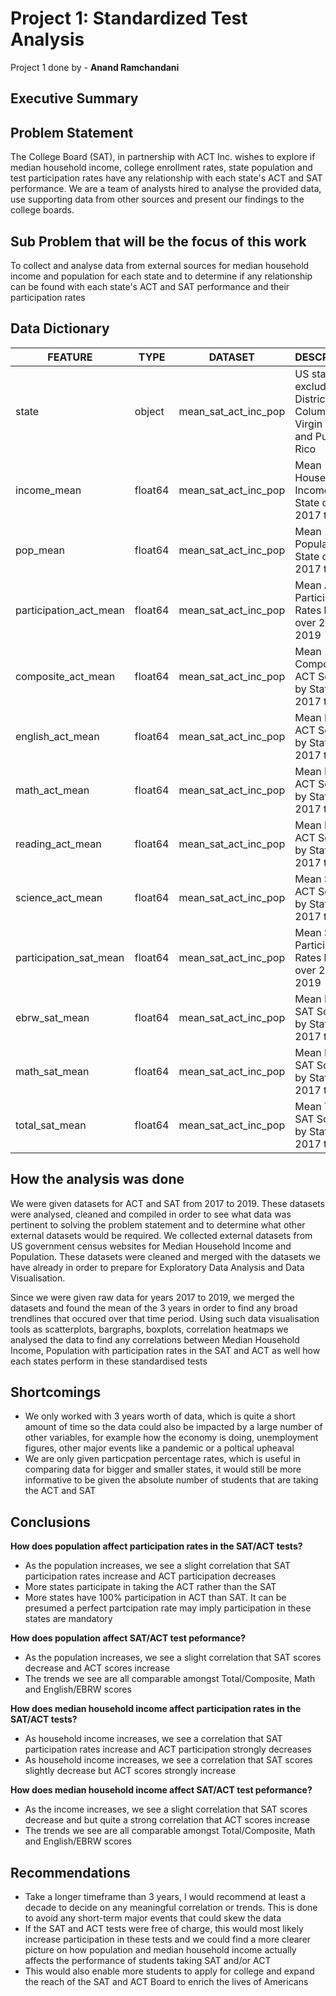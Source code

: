 # Project 1: Standardized Test Analysis

Project 1 done by - **Anand Ramchandani**

## Executive Summary  

## Problem Statement  
The College Board (SAT), in partnership with ACT Inc. wishes to explore if median household income, college enrollment rates, state population and test participation rates have any relationship with each state's ACT and SAT performance. We are a team of analysts hired to analyse the provided data, use supporting data from other sources  and present our findings to the college boards.

## Sub Problem that will be the focus of this work  
 To collect and analyse data from external sources for median household income and population for each state and to determine if any relationship can be found with each state's ACT and SAT performance and their participation rates

## Data Dictionary

|FEATURE|TYPE|DATASET|DESCRIPTION|
|---|---|---|---|
|state|object|mean_sat_act_inc_pop|US states excluding District of Columbia, Virgin Islands and Puerto Rico| 
|income_mean|float64|mean_sat_act_inc_pop| Mean Household Income by State over 2017 to 2019| 
|pop_mean|float64|mean_sat_act_inc_pop| Mean Population by State over 2017 to 2019| 
|participation_act_mean|float64|mean_sat_act_inc_pop| Mean ACT Participation Rates by State over 2017 to 2019| 
|composite_act_mean|float64|mean_sat_act_inc_pop| Mean Composite ACT Scores by State over 2017 to 2019|
|english_act_mean|float64|mean_sat_act_inc_pop| Mean English ACT Scores by State over 2017 to 2019| 
|math_act_mean|float64|mean_sat_act_inc_pop| Mean Math ACT Scores by State over 2017 to 2019| 
|reading_act_mean|float64|mean_sat_act_inc_pop| Mean Reading ACT Scores by State over 2017 to 2019| 
|science_act_mean|float64|mean_sat_act_inc_pop| Mean Science ACT Scores by State over 2017 to 2019| 
|participation_sat_mean|float64|mean_sat_act_inc_pop| Mean SAT Participation Rates by State over 2017 to 2019| 
|ebrw_sat_mean|float64|mean_sat_act_inc_pop| Mean EBRW SAT Scores by State over 2017 to 2019| 
|math_sat_mean|float64|mean_sat_act_inc_pop| Mean Math SAT Scores by State over 2017 to 2019|
|total_sat_mean |float64|mean_sat_act_inc_pop| Mean Total SAT Scores by State over 2017 to 2019|

## How the analysis was done
We were given datasets for ACT and SAT from 2017 to 2019. These datasets were analysed, cleaned and compiled in order to see what data was pertinent to solving the problem statement and to determine what other external datasets would be required.
We collected external datasets from US government census websites for Median Household Income and Population. These datasets were cleaned and merged with the datasets we have already in order to prepare for Exploratory Data Analysis and Data Visualisation.

Since we were given raw data for years 2017 to 2019, we merged the datasets and found the mean of the 3 years in order to find any broad trendlines that occured over that time period. Using such data visualisation tools as scatterplots, bargraphs, boxplots, correlation heatmaps we analysed the data to find any correlations between Median Household Income, Population with participation rates in the SAT and ACT as well how each states perform in these standardised tests

## Shortcomings

- We only worked with 3 years worth of data, which is quite a short amount of time so the data could also be impacted by a large number of other variables, for example how the economy is doing, unemployment figures, other major events like a pandemic or a poltical upheaval
- We are only given particpation percentage rates, which is useful in comparing data for bigger and smaller states, it would still be more informative to be given the absolute number of students that are taking the ACT and SAT


## Conclusions

**How does population affect participation rates in the SAT/ACT tests?**  

- As the population increases, we see a slight correlation that SAT participation rates increase and ACT participation decreases
- More states participate in taking the ACT rather than the SAT
- More states have 100% participation in ACT than SAT. It can be presumed a perfect partcipation rate may imply participation in these states are mandatory

**How does population affect SAT/ACT test peformance?**  

- As the population increases, we see a slight correlation that SAT scores decrease and ACT scores increase
- The trends we see are all comparable amongst Total/Composite, Math and English/EBRW scores

**How does median household income affect participation rates in the SAT/ACT tests?**  

- As household income increases, we see a correlation that SAT participation rates increase and ACT participation strongly decreases
- As household income increases, we see a correlation that SAT scores slightly decrease but ACT scores strongly increase

**How does median household income affect SAT/ACT test peformance?**  

- As the income increases, we see a slight correlation that SAT scores decrease and but quite a strong correlation that ACT scores increase
- The trends we see are all comparable amongst Total/Composite, Math and English/EBRW scores

## Recommendations

- Take a longer timeframe than 3 years, I would recommend at least a decade to decide on any meaningful correlation or trends. This is done to avoid any short-term major events that could skew the data
- If the SAT and ACT tests were free of charge, this would most likely increase participation in these tests and we could find a more clearer picture on how population and median household income actually affects the performance of students taking SAT and/or ACT
- This would also enable more students to apply for college and expand the reach of the SAT and ACT Board to enrich the lives of Americans

